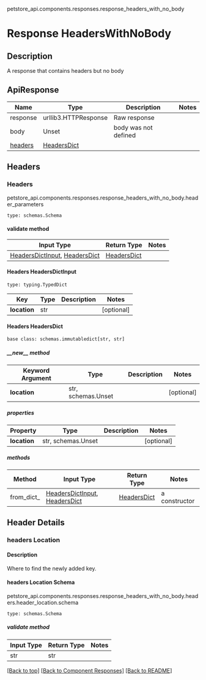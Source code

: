 petstore_api.components.responses.response_headers_with_no_body
# Response HeadersWithNoBody

## Description
A response that contains headers but no body<br>

## ApiResponse
Name | Type | Description  | Notes
------------- | ------------- | ------------- | -------------
response | urllib3.HTTPResponse | Raw response |
body | Unset | body was not defined |
[headers](#headers) | [HeadersDict](#headers-headersdict) | |

## Headers
### Headers
petstore_api.components.responses.response_headers_with_no_body.header_parameters
```
type: schemas.Schema
```

#### validate method
Input Type | Return Type | Notes
------------ | ------------- | -------------
[HeadersDictInput](#headers-headersdictinput), [HeadersDict](#headers-headersdict) | [HeadersDict](#headers-headersdict) |

#### Headers HeadersDictInput
```
type: typing.TypedDict
```
Key | Type |  Description | Notes
------------ | ------------- | ------------- | -------------
**location** | str |  | [optional]

#### Headers HeadersDict
```
base class: schemas.immutabledict[str, str]

```
##### &lowbar;&lowbar;new&lowbar;&lowbar; method
Keyword Argument | Type | Description | Notes
---------------- | ---- | ----------- | -----
**location** | str, schemas.Unset |  | [optional]

##### properties
Property | Type | Description | Notes
-------- | ---- | ----------- | -----
**location** | str, schemas.Unset |  | [optional]

##### methods
Method | Input Type | Return Type | Notes
------ | ---------- | ----------- | ------
from_dict_ | [HeadersDictInput](#headers-headersdictinput), [HeadersDict](#headers-headersdict) | [HeadersDict](#headers-headersdict) | a constructor

## Header Details
### headers Location

#### Description
Where to find the newly added key.

#### headers Location Schema
petstore_api.components.responses.response_headers_with_no_body.headers.header_location.schema
```
type: schemas.Schema
```

##### validate method
Input Type | Return Type | Notes
------------ | ------------- | -------------
str | str |

[[Back to top]](#top) [[Back to Component Responses]](../../../README.md#Component-Responses) [[Back to README]](../../../README.md)
